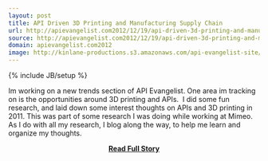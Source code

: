 ```yaml
---
layout: post
title: API Driven 3D Printing and Manufacturing Supply Chain
url: http://apievangelist.com2012/12/19/api-driven-3d-printing-and-manufacturing-supply-chain/
source: http://apievangelist.com2012/12/19/api-driven-3d-printing-and-manufacturing-supply-chain/
domain: apievangelist.com2012
image: http://kinlane-productions.s3.amazonaws.com/api-evangelist-site/blog/Manufacturing_supply_chain.jpg
---
```

{% include JB/setup %}<p>Im working on a new trends section of API Evangelist. One area im tracking on is the opportunities around 3D printing and APIs.  I did some fun research, and laid down some interest thoughts on APIs and 3D printing in 2011. This was part of some research I was doing while working at Mimeo.  As I do with all my research, I blog along the way, to help me learn and organize my thoughts.</p>
<center><p><a href="http://apievangelist.com2012/12/19/api-driven-3d-printing-and-manufacturing-supply-chain/" style='padding:25px; font-sze:18px; font-weight: bold;'>Read Full Story</a></p></center>
